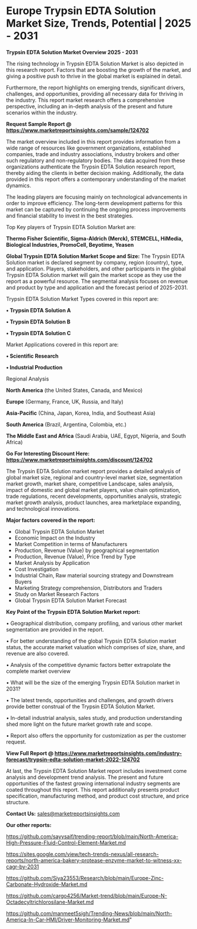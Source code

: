 # Europe Trypsin EDTA Solution Market Size, Trends, Potential | 2025 - 2031

<Strong> Trypsin EDTA Solution Market Overview 2025 - 2031</strong>

The rising technology in Trypsin EDTA Solution Market is also depicted in this research report. Factors that are boosting the growth of the market, and giving a positive push to thrive in the global market is explained in detail.

Furthermore, the report highlights on emerging trends, significant drivers, challenges, and opportunities, providing all necessary data for thriving in the industry. This report market research offers a comprehensive perspective, including an in-depth analysis of the present and future scenarios within the industry.

<strong>Request Sample Report @ <a href=https://www.marketreportsinsights.com/sample/124702>https://www.marketreportsinsights.com/sample/124702</a></strong>

The market overview included in this report provides information from a wide range of resources like government organizations, established companies, trade and industry associations, industry brokers and other such regulatory and non-regulatory bodies. The data acquired from these organizations authenticate the Trypsin EDTA Solution research report, thereby aiding the clients in better decision making. Additionally, the data provided in this report offers a contemporary understanding of the market dynamics.

The leading players are focusing mainly on technological advancements in order to improve efficiency. The long-term development patterns for this market can be captured by continuing the ongoing process improvements and financial stability to invest in the best strategies.

Top Key players of Trypsin EDTA Solution Market are:

<strong>Thermo Fisher Scientific, Sigma-Aldrich (Merck), STEMCELL, HiMedia, Biological Industries, PromoCell, Beyotime, Yeasen</strong>

<strong><b>Global Trypsin EDTA Solution Market Scope and Size:</b></strong>
The Trypsin EDTA Solution market is declared segment by company, region (country), type, and application. Players, stakeholders, and other participants in the global Trypsin EDTA Solution market will gain the market scope as they use the report as a powerful resource. The segmental analysis focuses on revenue and product by type and application and the forecast period of 2025-2031.

Trypsin EDTA Solution Market Types covered in this report are:

<strong>• Trypsin EDTA Solution A

• Trypsin EDTA Solution B

• Trypsin EDTA Solution C</strong>

Market Applications covered in this report are:

<strong>• Scientific Research

• Industrial Production</strong> 

Regional Analysis

<strong>North America</strong> (the United States, Canada, and Mexico)

<strong>Europe</strong> (Germany, France, UK, Russia, and Italy)

<strong>Asia-Pacific</strong> (China, Japan, Korea, India, and Southeast Asia)

<strong>South America</strong> (Brazil, Argentina, Colombia, etc.)

<strong>The Middle East and Africa</strong> (Saudi Arabia, UAE, Egypt, Nigeria, and South Africa)

<strong>Go For Interesting Discount Here: <a href=https://www.marketreportsinsights.com/discount/124702>https://www.marketreportsinsights.com/discount/124702</a></strong>

The Trypsin EDTA Solution market report provides a detailed analysis of global market size, regional and country-level market size, segmentation market growth, market share, competitive Landscape, sales analysis, impact of domestic and global market players, value chain optimization, trade regulations, recent developments, opportunities analysis, strategic market growth analysis, product launches, area marketplace expanding, and technological innovations.

<strong><b>Major factors covered in the report:</b></strong>
<ul>
  <li>Global Trypsin EDTA Solution Market </li>
  <li>Economic Impact on the Industry</li>
  <li>Market Competition in terms of Manufacturers</li>
  <li>Production, Revenue (Value) by geographical segmentation</li>
  <li>Production, Revenue (Value), Price Trend by Type</li>
  <li>Market Analysis by Application</li>
  <li>Cost Investigation</li>
  <li>Industrial Chain, Raw material sourcing strategy and Downstream Buyers</li>
  <li>Marketing Strategy comprehension, Distributors and Traders</li>
  <li>Study on Market Research Factors</li>
  <li>Global Trypsin EDTA Solution Market Forecast</li>
</ul>

<strong><b>Key Point of the Trypsin EDTA Solution Market report:</b></strong>

• Geographical distribution, company profiling, and various other market segmentation are provided in the report.

• For better understanding of the global Trypsin EDTA Solution market status, the accurate market valuation which comprises of size, share, and revenue are also covered.

• Analysis of the competitive dynamic factors better extrapolate the complete market overview

• What will be the size of the emerging Trypsin EDTA Solution market in 2031?

• The latest trends, opportunities and challenges, and growth drivers provide better construal of the Trypsin EDTA Solution Market.

• In-detail industrial analysis, sales study, and production understanding shed more light on the future market growth rate and scope.

• Report also offers the opportunity for customization as per the customer request.

<strong><b>View Full Report @ <a href=https://www.marketreportsinsights.com/industry-forecast/trypsin-edta-solution-market-2022-124702>https://www.marketreportsinsights.com/industry-forecast/trypsin-edta-solution-market-2022-124702</a></b></strong>


At last, the Trypsin EDTA Solution Market report includes investment come analysis and development trend analysis. The present and future opportunities of the fastest growing international industry segments are coated throughout this report. This report additionally presents product specification, manufacturing method, and product cost structure, and price structure.

<strong>Contact Us:</strong>
sales@marketreportsinsights.com

<strong>Our other reports:</strong>

<a href=https://github.com/sayysaif/trending-report/blob/main/North-America-High-Pressure-Fluid-Control-Element-Market.md>https://github.com/sayysaif/trending-report/blob/main/North-America-High-Pressure-Fluid-Control-Element-Market.md</a>

<a href=https://sites.google.com/view/tech-trends-nexus/all-research-reports/north-america-bakery-protease-enzyme-market-to-witness-xx-cagr-by-2031>https://sites.google.com/view/tech-trends-nexus/all-research-reports/north-america-bakery-protease-enzyme-market-to-witness-xx-cagr-by-2031</a>

<a href=https://github.com/Siya23553/Research/blob/main/Europe-Zinc-Carbonate-Hydroxide-Market.md>https://github.com/Siya23553/Research/blob/main/Europe-Zinc-Carbonate-Hydroxide-Market.md</a>

<a href=https://github.com/cargo4256/Market-trend/blob/main/Europe-N-Octadecyltrichlorosilane-Market.md>https://github.com/cargo4256/Market-trend/blob/main/Europe-N-Octadecyltrichlorosilane-Market.md</a>

<a href=https://github.com/manmeet5sigh/Trending-News/blob/main/North-America-In-Car-HMI/Driver-Monitoring-Market.md>https://github.com/manmeet5sigh/Trending-News/blob/main/North-America-In-Car-HMI/Driver-Monitoring-Market.md</a>"
